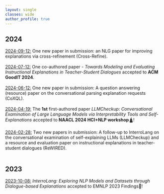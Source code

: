 ```yaml
---
layout: single
classes: wide
author_profile: true
---
```

## 2024
<u>2024-09-12:</u> One new paper in submission: an NLG paper for improving explanations via cross-refinement (Cross-Refine).<br><br>
<u>2024-07-12:</u> One co-authored paper - _Towards Modeling and Evaluating Instructional Explanations in Teacher-Student Dialogues_ accepted to **ACM GoodIT 2024**.<br><br>
<u>2024-06-12:</u> One new paper in submission: A question answering (resource) paper on the conversational parsing explanation requests (CoXQL).<br><br>
<u>2024-04-19:</u> The **1st** first-authored paper _LLMCheckup: Conversational Examination of Large Language Models via Interpretability Tools and Self-Explanations_ accepted to **NAACL 2024 HCI+NLP workshop**🛕!<br><br>
<u>2024-02-28:</u> Two new papers in submission: A follow-up to InterroLang on the conversational examination of self-explaining LLMs (LLMCheckup) and a resource and evaluation paper on instructional explanations in teacher-student dialogues (ReWIRED).<br><br>

## 2023
<u>2023-10-08:</u> _InterroLang: Exploring NLP Models and Datasets through Dialogue-based Explanations_ accepted to EMNLP 2023 Findings🦁!